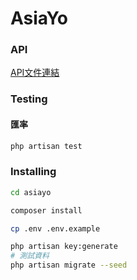 # AsiaYo
### API
[API文件連結](https://app.swaggerhub.com/apis/boscannon/exchange/1.0.0#/exchange/post_api_exchange)

### Testing
#### 匯率
```bash
php artisan test
```
### Installing
```bash
cd asiayo

composer install

cp .env .env.example

php artisan key:generate
# 測試資料
php artisan migrate --seed


```

